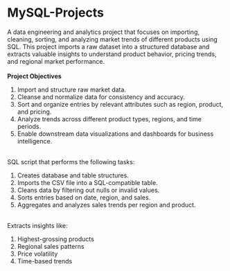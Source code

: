# MySQL-Projects
A data engineering and analytics project that focuses on importing, cleaning, sorting, and analyzing market trends of different products using SQL. This project imports a raw dataset into a structured database and extracts valuable insights to understand product behavior, pricing trends, and regional market performance.
<br>
<br>
**Project Objectives** <br>
1. Import and structure raw market data.<br>
2. Cleanse and normalize data for consistency and accuracy.<br>
3. Sort and organize entries by relevant attributes such as region, product, and pricing.<br>
4. Analyze trends across different product types, regions, and time periods.<br>
5. Enable downstream data visualizations and dashboards for business intelligence.
<br>
SQL script that performs the following tasks:
<br>

1. Creates database and table structures.<br>
2. Imports the CSV file into a SQL-compatible table.<br>
3. Cleans data by filtering out nulls or invalid values.<br>
4. Sorts entries based on date, region, and sales.<br>
5. Aggregates and analyzes sales trends per region and product.
<br>
Extracts insights like:<br>

1. Highest-grossing products<br>
2. Regional sales patterns<br>
3. Price volatility<br>
4. Time-based trends
